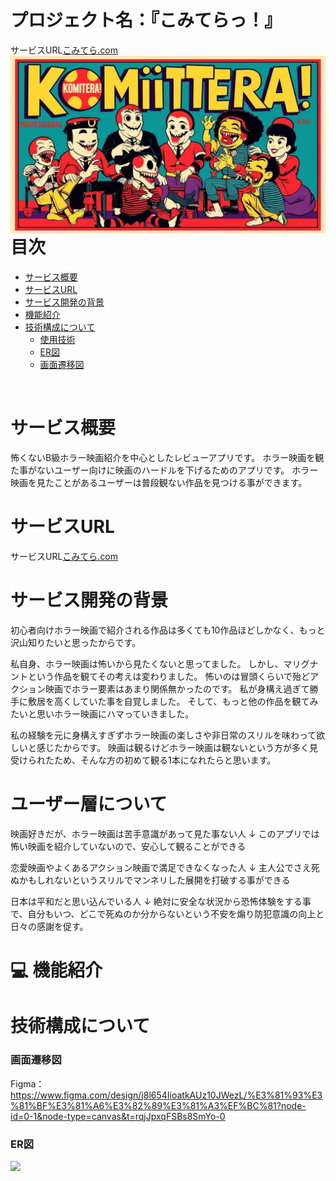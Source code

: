 # プロジェクト名：『こみてらっ！』

サービスURL[こみてら.com](https://xn--28jvb3dvb.com)
<img src="app/assets/images/komitera2.jpg" style="float: left; margin-right: 10px;">

# 目次
- [サービス概要](#サービス概要)
- [サービスURL](#サービスurl)
- [サービス開発の背景](#サービス開発の背景)
- [機能紹介](#機能紹介)
- [技術構成について](#技術構成について)
  - [使用技術](#使用技術)
  - [ER図](#er図)
  - [画面遷移図](#画面遷移図)<br>
<br>

# サービス概要

怖くないB級ホラー映画紹介を中心としたレビューアプリです。
ホラー映画を観た事がないユーザー向けに映画のハードルを下げるためのアプリです。
ホラー映画を見たことがあるユーザーは普段観ない作品を見つける事ができます。

# サービスURL
サービスURL[こみてら.com](https://xn--28jvb3dvb.com)

# サービス開発の背景
初心者向けホラー映画で紹介される作品は多くても10作品ほどしかなく、もっと沢山知りたいと思ったからです。

私自身、ホラー映画は怖いから見たくないと思ってました。
しかし、マリグナントという作品を観てその考えは変わりました。
怖いのは冒頭くらいで殆どアクション映画でホラー要素はあまり関係無かったのです。
私が身構え過ぎて勝手に敷居を高くしていた事を自覚しました。
そして、もっと他の作品を観てみたいと思いホラー映画にハマっていきました。


私の経験を元に身構えすぎずホラー映画の楽しさや非日常のスリルを味わって欲しいと感じたからです。
映画は観るけどホラー映画は観ないという方が多く見受けられたため、そんな方の初めて観る1本になれたらと思います。

# ユーザー層について
映画好きだが、ホラー映画は苦手意識があって見た事ない人
↓
このアプリでは怖い映画を紹介していないので、安心して観ることができる

恋愛映画やよくあるアクション映画で満足できなくなった人
↓
主人公でさえ死ぬかもしれないというスリルでマンネリした展開を打破する事ができる

日本は平和だと思い込んでいる人
↓
絶対に安全な状況から恐怖体験をする事で、自分もいつ、どこで死ぬのか分からないという不安を煽り防犯意識の向上と日々の感謝を促す。

# 💻 機能紹介

# 技術構成について

### 画面遷移図
Figma：https://www.figma.com/design/j8l654IioatkAUz10JWezL/%E3%81%93%E3%81%BF%E3%81%A6%E3%82%89%E3%81%A3%EF%BC%81?node-id=0-1&node-type=canvas&t=rqjJpxqFSBs8SmYo-0


### ER図
![](https://i.gyazo.com/4e4daf2d1a5ebfe235fa895b52ae5ddc.png)
